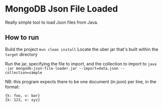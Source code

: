 # MongoDB Json File Loaded
Really simple tool to load Json files from Java.

## How to run
Build the project
```mvn clean install```
Locate the uber jar that's built within the `target` directory

Run the jar, specifying the file to import, and the collection to import to
```java -jar mongodb-json-file-loader.jar --import=data.json --collection=sample```

NB: this program expects there to be one document (in json) per line, in the format:
```
{k: foo, v: bar}
{k: 123, v: xyz}
```